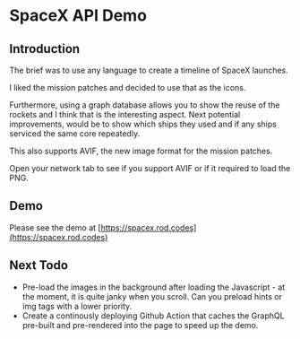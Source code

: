 # SpaceX API Demo

## Introduction

The brief was to use any language to create a timeline of SpaceX launches.

I liked the mission patches and decided to use that as the icons.

Furthermore, using a graph database allows you to show the reuse of the rockets and I think
that is the interesting aspect. Next potential improvements, would be to show which ships they used
and if any ships serviced the same core repeatedly.

This also supports AVIF, the new image format for the mission patches.

Open your network tab to see if you support AVIF or if it required to load the PNG.

## Demo

Please see the demo at [https://spacex.rod.codes](https://spacex.rod.codes)

## Next Todo

- Pre-load the images in the background after loading the Javascript - at the moment, it is quite janky when
you scroll. Can you preload hints or img tags with a lower priority.
- Create a continously deploying Github Action that caches the GraphQL pre-built and pre-rendered into the page to speed up
the demo.
